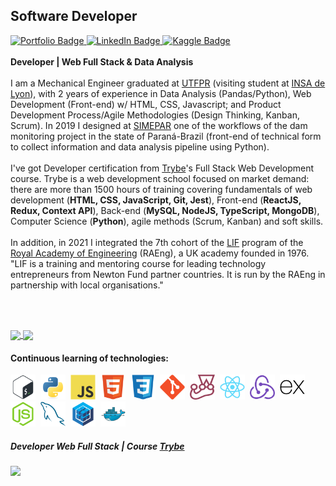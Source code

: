 ## Software Developer

<div id="badges">
  <a href="https://arturovaine.github.io/portfolio/" target="_blank">
    <img src="https://img.shields.io/badge/Portfolio-navy?style=for-the-badge&logo=Github&logoColor=white" alt="Portfolio Badge"/>
  </a>
   <a href="https://www.linkedin.com/in/arturovaine/" target="_blank">
    <img src="https://img.shields.io/badge/LinkedIn-blue?style=for-the-badge&logo=linkedin&logoColor=white" alt="LinkedIn Badge"/>
  </a>
  <a href="https://www.kaggle.com/arturovainecwb" target="_blank">
    <img src="https://img.shields.io/badge/Kaggle-blue?style=for-the-badge&logo=kaggle&logoColor=white" alt="Kaggle Badge"/>
  </a>
</div>

<!--
[![GitHub Streak](http://github-readme-streak-stats.herokuapp.com?user=samuelfuchs&theme=dark&background=000000)](https://git.io/streak-stats)
[![Top Langs](https://github-readme-stats.vercel.app/api/top-langs/?username=samuelfuchs&layout=compact&theme=vision-friendly-dark)](https://github.com/anuraghazra/github-readme-stats)
-->
<br />
<b> Developer | Web Full Stack & Data Analysis</b>
<br /><br />
I am a Mechanical Engineer graduated at <a href="http://www.utfpr.edu.br/" target="_blank">UTFPR</a> (visiting student at <a href="https://www.insa-lyon.fr/en/" target="_blank">INSA de Lyon</a>), with 2 years of experience in Data Analysis (Pandas/Python), Web Development (Front-end) w/ HTML, CSS, Javascript; and Product Development Process/Agile Methodologies (Design Thinking, Kanban, Scrum). In 2019 I designed at <a href="http://www.simepar.br/" target="_blank">SIMEPAR</a> one of the workflows of the dam monitoring project in the state of Paraná-Brazil (front-end of technical form to collect information and data analysis pipeline using Python).
<br /><br />
I've got Developer certification from <a href="https://www.betrybe.com/" target="_blank">Trybe</a>'s Full Stack Web Development course. Trybe is a web development school focused on market demand: there are more than 1500 hours of training covering fundamentals of web development (<b>HTML, CSS, JavaScript, Git, Jest</b>), Front-end (<b>ReactJS, Redux, Context API</b>), Back-end (<b>MySQL, NodeJS, TypeScript, MongoDB</b>), Computer Science (<b>Python</b>), agile methods (Scrum, Kanban) and soft skills.
<br /><br />
In addition, in 2021 I integrated the 7th cohort of the <a href="https://innovators.raeng.org.uk" target="_blank">LIF</a> program of the <a href="https://raeng.org.uk/" target="_blank">Royal Academy of Engineering</a> (RAEng), a UK academy founded in 1976. "LIF is a training and mentoring course for leading technology entrepreneurs from Newton Fund partner countries. It is run by the RAEng in partnership with local organisations."
 
 <br /> <br />
 
 <a href="https://github.com/anuraghazra/github-readme-stats">
  <img src="https://github-readme-stats.vercel.app/api?username=arturovaine&include_all_commits=false&count_private=true&layout=compact&theme=dark&show_icons=true" height="180em" align="center" />
</a>
<a href="https://github.com/anuraghazra/github-readme-stats">
  <img src="https://github-readme-stats.vercel.app/api/top-langs/?username=arturovaine&layout=compact&theme=dark&show_icons=true" height="180em" align="center" />
</a>


<!-- #### Technologies in which I'm continuously improving my skills: -->
#### Continuous learning of technologies:

<div>
<img src="https://github.com/devicons/devicon/blob/master/icons/bash/bash-original.svg" title="Bash" alt="Bash" width="40" height="40"/>&nbsp;
  <img src="https://github.com/devicons/devicon/blob/master/icons/python/python-original.svg" title="python" alt="python" width="40" height="40"/>&nbsp;
  <img src="https://github.com/devicons/devicon/blob/master/icons/javascript/javascript-original.svg" title="JavaScript" alt="JavaScript" width="40" height="40"/>&nbsp;
  <img src="https://github.com/devicons/devicon/blob/master/icons/html5/html5-original.svg" title="HTML5" alt="HTML" width="40" height="40"/>&nbsp;
  <img src="https://github.com/devicons/devicon/blob/master/icons/css3/css3-original.svg"  title="CSS3" alt="CSS" width="40" height="40"/>&nbsp;
  <img src="https://github.com/devicons/devicon/blob/master/icons/git/git-original.svg" title="Git" alt="Git" width="40" height="40"/>&nbsp;
  <img src="https://github.com/devicons/devicon/blob/master/icons/jest/jest-plain.svg" title="Jest" alt="Jest" width="40" height="40"/>&nbsp;
   <img src="https://github.com/devicons/devicon/blob/master/icons/react/react-original.svg" title="React" alt="React" width="40" height="40"/>&nbsp;
  <img src="https://github.com/devicons/devicon/blob/master/icons/redux/redux-original.svg" title="Redux" alt="Redux " width="40" height="40"/>&nbsp;
  <img src="https://github.com/devicons/devicon/blob/master/icons/express/express-original.svg" title="Express" alt="Express" width="40" height="40"/>&nbsp;
  <img src="https://github.com/devicons/devicon/blob/master/icons/nodejs/nodejs-original.svg" title="NodeJS" alt="NodeJS" width="40" height="40"/>&nbsp;
  <img src="https://github.com/devicons/devicon/blob/master/icons/mysql/mysql-plain.svg" title="MySQL" alt="MySQL" width="40" height="40"/>&nbsp;
  <img src="https://github.com/devicons/devicon/blob/master/icons/sequelize/sequelize-original.svg" title="Sequelize" alt="Sequelize" width="40" height="40"/>&nbsp;
  <img src="https://github.com/devicons/devicon/blob/master/icons/docker/docker-original.svg" title="Docker" alt="Docker" width="40" height="40"/>&nbsp;
  
<br/>

</div>


##### Developer Web Full Stack | Course <a href="https://www.betrybe.com/" target="_blank">Trybe</a>
<a href="https://www.betrybe.com/" alt="Trybe" rel="nofollow"><img align="left" src="https://theme.zdassets.com/theme_assets/9633455/9814df697eaf49815d7df109110815ff887b3457.png" style="width:80px;"></a><br><br>
<br>
<!--
![codewars](https://www.codewars.com/users/arturovaine/badges/small)
“The most advanced application of technology is not necessarily the same as the application of the most advanced technology.” Fred Forchheimer 
In 2021 I joined the 7th cohort of LIF programme at the Royal Academy of Engineering (RAEng), United Kingdom's academy founded in 1976. "LIF is a training and mentoring course for leading technology entrepreneurs from Newton Fund partner countries. It is run by the RAEng in partnership with local organisations." I have been selected from a competitive field of applicants based on the novelty, technical credibility and commercial potential of the submited innovation and its potential to make a positive contribution to social and economic development.
-->
